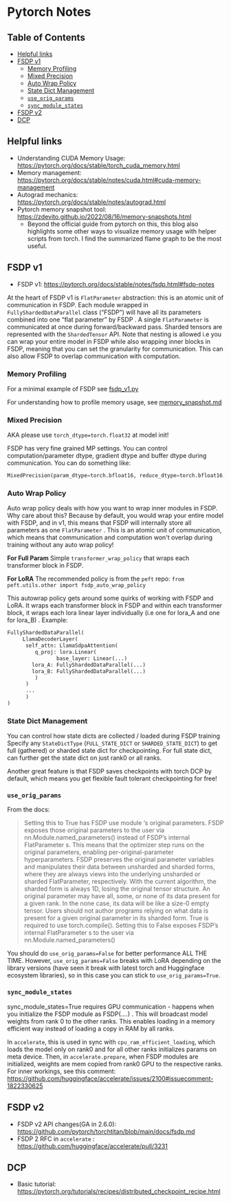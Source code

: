 # Pytorch Notes

## Table of Contents
- [Helpful links](#helpful-links)
- [FSDP v1](#fsdp-v1)
    - [Memory Profiling](#memory-profiling)
    - [Mixed Precision](#mixed-precision)
    - [Auto Wrap Policy](#auto-wrap-policy)
    - [State Dict Management](#state-dict-management)
    - [`use_orig_params`](#use_orig_params)
    - [`sync_module_states`](#sync_module_states)
- [FSDP v2](#fsdp-v2)
- [DCP](#dcp)

## Helpful links
- Understanding CUDA Memory Usage:  https://pytorch.org/docs/stable/torch_cuda_memory.html 
- Memory management: https://pytorch.org/docs/stable/notes/cuda.html#cuda-memory-management 
- Autograd mechanics: https://pytorch.org/docs/stable/notes/autograd.html
- Pytorch memory snapshot tool: https://zdevito.github.io/2022/08/16/memory-snapshots.html 
    - Beyond the official guide from pytorch on this, this blog also highlights some other ways to visualize memory usage with helper scripts from torch. I find the summarized flame graph to be the most useful. 

## FSDP v1
- FSDP v1:  https://pytorch.org/docs/stable/notes/fsdp.html#fsdp-notes  

At the heart of FSDP v1 is `FlatParameter` abstraction: this is an atomic unit of communication in FSDP. Each module wrapped in `FullyShardedDataParallel` class (“FSDP”) will have all its parameters combined into one “flat parameter” by FSDP . A single `FlatParameter` is communicated at once during forward/backward pass. Sharded tensors are represented with the `ShardedTensor` API. Note that nesting is allowed i.e you can wrap your entire model in FSDP while also wrapping inner blocks in FSDP, meaning that you can set the granularity for communication. This can also allow FSDP to overlap communication with computation.

### Memory Profiling

For a minimal example of FSDP see [fsdp_v1.py](./fsdp_v1.py)

For understanding how to profile memory usage, see [memory_snapshot.md](./fsdp/memory_snapshot.md)

### Mixed Precision

AKA please use `torch_dtype=torch.float32` at model init!

FSDP has very fine grained MP settings. You can control computation/parameter dtype, gradient dtype and buffer dtype during communication. You can do something like: 

```python
MixedPrecision(param_dtype=torch.bfloat16, reduce_dtype=torch.bfloat16, buffer_dtype=torch.float32) 
```

### Auto Wrap Policy

Auto wrap policy deals with how you want to wrap inner modules in FSDP. Why care about this? Because by default, you would wrap your entire model with FSDP, and in v1, this means that FSDP will internally store all parameters as one `FlatParameter` . This is an atomic unit of communication, which means that communication and computation won't overlap during training without any auto wrap policy! 

**For Full Param** 
Simple `transformer_wrap_policy` that wraps each transformer block in FSDP. 

**For LoRA** 
The recommended policy is from the `peft` repo: 
`from peft.utils.other import fsdp_auto_wrap_policy`

This autowrap policy gets around some quirks of working with FSDP and LoRA. It wraps each transformer block in FSDP and within each transformer block, it wraps each lora linear layer individually (i.e one for lora_A and one for lora_B) .
Example: 
```python
FullyShardedDataParallel(
     LlamaDecoderLayer(
      self_attn: LlamaSdpaAttention(
         q_proj: lora.Linear( 
            	base_layer: Linear(...)
		lora_A: FullyShardedDataParallel(...)
		lora_B: FullyShardedDataParallel(...)
	     )
	  ) 
	  ...
      )
)
```

### State Dict Management

You can control how state dicts are collected / loaded during FSDP training
Specify any  `StateDictType` (`FULL_STATE_DICT` or `SHARDED_STATE_DICT`) to get full (gathered) or sharded state dict for checkpointing. For full state dict, can further get the state dict on just rank0 or all ranks. 

Another great feature is that FSDP saves checkpoints with torch DCP by default, which means you get flexible fault tolerant checkpointing for free! 

### `use_orig_params` 

From the docs: 

> Setting this to True has FSDP use module ‘s original parameters. FSDP exposes those original parameters to the user via nn.Module.named_parameters() instead of FSDP’s internal FlatParameter s. This means that the optimizer step runs on the original parameters, enabling per-original-parameter hyperparameters. FSDP preserves the original parameter variables and manipulates their data between unsharded and sharded forms, where they are always views into the underlying unsharded or sharded FlatParameter, respectively. With the current algorithm, the sharded form is always 1D, losing the original tensor structure. An original parameter may have all, some, or none of its data present for a given rank. In the none case, its data will be like a size-0 empty tensor. Users should not author programs relying on what data is present for a given original parameter in its sharded form. True is required to use torch.compile(). Setting this to False exposes FSDP’s internal FlatParameter s to the user via nn.Module.named_parameters()

You should do `use_orig_params=False` for better performance ALL THE TIME. However, `use_orig_params=False` breaks with LoRA depending on the library versions (have seen it break with latest torch and Huggingface ecosystem libraries), so in this case you can stick to `use_orig_params=True`. 


### `sync_module_states` 

sync_module_states=True requires GPU communication - happens when you initialize the FSDP module as FSDP(....) . This will broadcast model weights from rank 0 to the other ranks. This enables loading in a memory efficient way instead of loading a copy in RAM by all ranks. 

In `accelerate`, this is used in sync with `cpu_ram_efficient_loading`, which loads the model only on rank0 and for all other ranks initializes params on meta device. Then, in `accelerate.prepare`, when FSDP modules are initialized, weights are mem copied from rank0 GPU to the respective ranks. For inner workings, see this comment: 
https://github.com/huggingface/accelerate/issues/2100#issuecomment-1822330625  


## FSDP v2

- FSDP v2 API changes(GA in 2.6.0): https://github.com/pytorch/torchtitan/blob/main/docs/fsdp.md 
- FSDP 2 RFC in `accelerate` : https://github.com/huggingface/accelerate/pull/3231


## DCP 
- Basic tutorial: https://pytorch.org/tutorials/recipes/distributed_checkpoint_recipe.html 